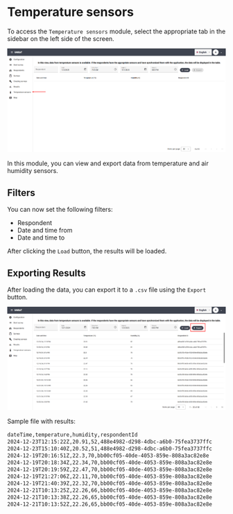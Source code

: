 # Temperature sensors

To access the `Temperature sensors` module, select the appropriate tab in the sidebar on the left side of the screen.

![alt text](imgs/turn_on.png)

In this module, you can view and export data from temperature and air humidity sensors.

## Filters

You can now set the following filters:

- Respondent
- Date and time from
- Date and time to

After clicking the `Load` button, the results will be loaded.

## Exporting Results

After loading the data, you can export it to a `.csv` file using the `Export` button.

![alt text](imgs/export.png)

Sample file with results:


```csv
dateTime,temperature,humidity,respondentId
2024-12-23T12:15:22Z,20.91,52,488e4982-d298-4dbc-a6b0-75fea3737ffc
2024-12-23T15:10:40Z,20.52,51,488e4982-d298-4dbc-a6b0-75fea3737ffc
2024-12-19T20:16:51Z,22.3,70,bb00cf05-40de-4053-859e-808a3ac82e8e
2024-12-19T20:18:34Z,22.34,70,bb00cf05-40de-4053-859e-808a3ac82e8e
2024-12-19T20:19:59Z,22.47,70,bb00cf05-40de-4053-859e-808a3ac82e8e
2024-12-19T21:27:06Z,22.11,70,bb00cf05-40de-4053-859e-808a3ac82e8e
2024-12-19T21:40:39Z,22.32,70,bb00cf05-40de-4053-859e-808a3ac82e8e
2024-12-21T10:13:25Z,22.26,66,bb00cf05-40de-4053-859e-808a3ac82e8e
2024-12-21T10:13:38Z,22.26,65,bb00cf05-40de-4053-859e-808a3ac82e8e
2024-12-21T10:13:52Z,22.26,65,bb00cf05-40de-4053-859e-808a3ac82e8e
```
